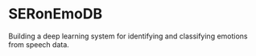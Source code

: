 # SERonEmoDB
Building a deep learning system for identifying and classifying emotions from speech data.
